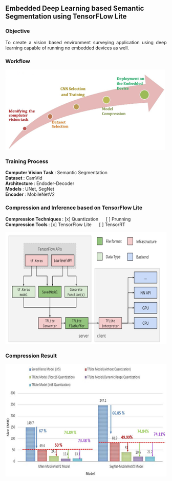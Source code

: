 
## Embedded Deep Learning based Semantic Segmentation using TensorFLow Lite

### Objective 
<p align="justify">
 To create a vision based environment surveying application using deep learning capable of running no embedded devices as well. </p>
  
### Workflow
<img src="https://github.com/ayadav10491/Portfolio/blob/master/images/workflow.JPG?raw=true" width="500" height="250"> 

### Training Process

<b> Computer Vision Task </b> : Semantic Segmentation <br> 
<b> Dataset </b> : CamVid <br> 
<b> Architecture </b>: Endoder-Decoder <br> 
<b> Models </b> : UNet, SegNet <br> 
<b> Encoder  </b> : MobileNetV2 <br> 

### Compression and Inference based on TensorFlow Lite

<b> Compression Techniques  </b> : [x] Quantization     &nbsp;&nbsp;&nbsp;&nbsp;  [ ] Prunning  <br>
<b> Compression Tools  </b> :   [x] TensorFlow Lite &nbsp;&nbsp;&nbsp;&nbsp;      [ ] TensorRT

<img src="https://github.com/ayadav10491/Portfolio/blob/master/images/comp_and_inf.png?raw=true" width="550" height="350"> 

### Compression Result

<img src="https://github.com/ayadav10491/Portfolio/blob/master/images/model_size.jpg?raw=true" width="550" height="350"> 


